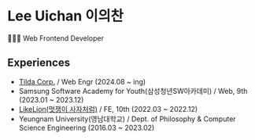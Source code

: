 # Lee Uichan 이의찬
👨🏻‍💻 Web Frontend Developer 

## Experiences
- [Tilda Corp.](https://www.linkedin.com/company/tildacorp) / Web Engr (2024.08 ~ ing)
- Samsung Software Academy for Youth(삼성청년SW아카데미) / Web, 9th (2023.01 ~ 2023.12)
- [LikeLion(멋쟁이 사자처럼)](https://github.com/Likelion-YeungNam-Univ) / FE, 10th (2022.03 ~ 2022.12)
- Yeungnam University(영남대학교) / Dept. of Philosophy & Computer Science Engineering (2016.03 ~ 2023.02)
